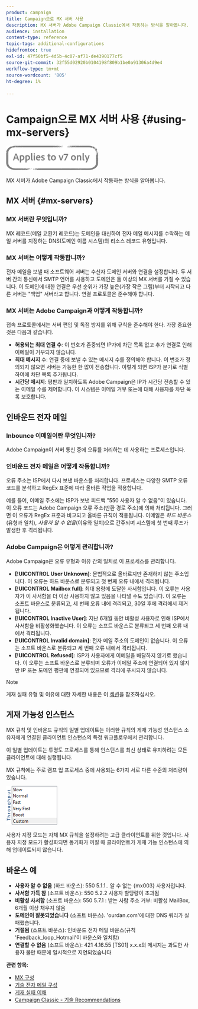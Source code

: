 ```yaml
---
product: campaign
title: Campaign으로 MX 서버 사용
description: MX 서버가 Adobe Campaign Classic에서 작동하는 방식을 알아봅니다.
audience: installation
content-type: reference
topic-tags: additional-configurations
hidefromtoc: true
exl-id: 47f50bf5-4d5b-4c07-af71-de4390177cf5
source-git-commit: 32f55d02920b0104198f809b1be0a91306a4d9e4
workflow-type: tm+mt
source-wordcount: '805'
ht-degree: 1%

---
```


# Campaign으로 MX 서버 사용 {#using-mx-servers}

![](../../assets/v7-only.svg)

MX 서버가 Adobe Campaign Classic에서 작동하는 방식을 알아봅니다.

## MX 서버 {#mx-servers}

### MX 서버란 무엇입니까?

MX 레코드(메일 교환기 레코드)는 도메인을 대신하여 전자 메일 메시지를 수락하는 메일 서버를 지정하는 DNS(도메인 이름 시스템)의 리소스 레코드 유형입니다.

### MX 서버는 어떻게 작동합니까?

전자 메일을 보낼 때 소프트웨어 서버는 수신자 도메인 서버와 연결을 설정합니다. 두 서버 간의 통신에서 SMTP 언어를 사용하고 도메인은 둘 이상의 MX 서버를 가질 수 있습니다. 이 도메인에 대한 연결은 우선 순위가 가장 높은(가장 작은 그림)부터 시작되고 다른 서버는 &quot;백업&quot; 서버라고 합니다. 연결 프로토콜은 준수해야 합니다.

### MX 서버는 Adobe Campaign과 어떻게 작동합니까?

접속 프로토콜에서는 서버 편입 및 독점 방지를 위해 규칙을 준수해야 한다. 가장 중요한 것은 다음과 같습니다.

* **허용되는 최대 연결 수**: 이 번호가 존중되면 IP가에 차단 목록 없고 추가 연결로 인해 이메일이 거부되지 않습니다.
* **최대 메시지** 수: 연결 중에 보낼 수 있는 메시지 수를 정의해야 합니다. 이 번호가 정의되지 않으면 서버는 가능한 한 많이 전송합니다. 이렇게 되면 ISP가 분기로 식별하여에 차단 목록 추가됩니다.
* **시간당 메시지**: 평판과 일치하도록 Adobe Campaign은 IP가 시간당 전송할 수 있는 이메일 수를 제어합니다. 이 시스템은 이메일 거부 또는에 대해 사용자를 차단 목록 보호합니다.

## 인바운드 전자 메일

### Inbounce 이메일이란 무엇입니까?

Adobe Campaign이 서버 통신 중에 오류를 처리하는 데 사용하는 프로세스입니다.

### 인바운드 전자 메일은 어떻게 작동합니까?

오류 주소는 ISP에서 다시 보낸 바운스를 처리합니다. 프로세스는 다양한 SMTP 오류 코드를 분석하고 RegEx 표준에 따라 올바른 작업을 적용합니다.

예를 들어, 이메일 주소에는 ISP가 보낸 피드백 &quot;550 사용자 알 수 없음&quot;이 있습니다. 이 오류 코드는 Adobe Campaign 오류 주소(반환 경로 주소)에 의해 처리됩니다. 그러면 이 오류가 RegEx 표준과 비교되고 올바른 규칙이 적용됩니다. 이메일은 *하드 바운스*(유형과 일치), *사용자 알 수 없음*(이유와 일치)으로 간주되며 시스템에 첫 번째 루프가 발생한 후 격리됩니다.

### Adobe Campaign은 어떻게 관리합니까?

Adobe Campaign은 오류 유형과 이유 간의 일치로 이 프로세스를 관리합니다.

* **[!UICONTROL User Unknown]**: 문법적으로 올바르지만 존재하지 않는 주소입니다. 이 오류는 하드 바운스로 분류되고 첫 번째 오류 내에서 격리됩니다.
* **[!UICONTROL Mailbox full]**: 최대 용량에 도달한 사서함입니다. 이 오류는 사용자가 이 사서함을 더 이상 사용하지 않고 있음을 나타낼 수도 있습니다. 이 오류는 소프트 바운스로 분류되고, 세 번째 오류 내에 격리되고, 30일 후에 격리에서 제거됩니다.
* **[!UICONTROL Inactive User]**: 지난 6개월 동안 비활성 사용자로 인해 ISP에서 사서함을 비활성화했습니다. 이 오류는 소프트 바운스로 분류되고 세 번째 오류 내에서 격리됩니다.
* **[!UICONTROL Invalid domain]**: 전자 메일 주소의 도메인이 없습니다. 이 오류는 소프트 바운스로 분류되고 세 번째 오류 내에서 격리됩니다.
* **[!UICONTROL Refused]**: ISP가 사용자에게 이메일을 배달하지 않기로 했습니다. 이 오류는 소프트 바운스로 분류되며 오류가 이메일 주소에 연결되어 있지 않지만 IP 또는 도메인 평판에 연결되어 있으므로 격리에 푸시되지 않습니다.

>[!NOTE]
>
>게재 실패 유형 및 이유에 대한 자세한 내용은 이 [섹션](../../delivery/using/understanding-delivery-failures.md#delivery-failure-types-and-reasons)을 참조하십시오.

## 게재 가능성 인스턴스

MX 규칙 및 인바운드 규칙의 일별 업데이트는 이러한 규칙의 게재 가능성 인스턴스 소유자에게 연결된 클라이언트 인스턴스의 특정 워크플로우에서 관리합니다.

이 일별 업데이트는 투명도 프로세스를 통해 인스턴스를 최신 상태로 유지하려는 모든 클라이언트에 대해 실행됩니다.

MX 규칙에는 주로 램프 업 프로세스 중에 사용되는 6가지 서로 다른 수준의 처리량이 있습니다.

![](assets/mx-rules-throughput.png)

사용자 지정 모드는 자체 MX 규칙을 설정하려는 고급 클라이언트를 위한 것입니다. 사용자 지정 모드가 활성화되면 동기화가 꺼질 때 클라이언트가 게재 기능 인스턴스에 의해 업데이트되지 않습니다.

## 바운스 예

* **사용자 알 수 없음** (하드 바운스): 550 5.1.1.. 알 수 없는 {mx003} 사용자입니다.
* **사서함 가득 참** (소프트 바운스): 550 5.2.2 사용자 할당량이 초과됨
* **비활성 사서함** (소프트 바운스): 550 5.7.1 : 받는 사람 주소 거부: 비활성 MailBox, 6개월 이상 채우지 않음
* **도메인이 잘못되었습니다** (소프트 바운스). &#39;ourdan.com&#39;에 대한 DNS 쿼리가 실패했습니다.
* **거절됨** (소프트 바운스): 인바운드 전자 메일 바운스(규칙 &#39;Feedback_loop_Hotmail&#39;이 바운스와 일치함)
* **연결할 수 없음** (소프트 바운스): 421 4.16.55  [TS01]  x.x.x의 메시지는 과도한 사용자 불만 때문에 일시적으로 지연되었습니다

**관련 항목:**
* [MX 구성](../../installation/using/email-deliverability.md#mx-configuration)
* [기술 전자 메일 구성](../../installation/using/email-deliverability.md)
* [게재 실패 이해](../../delivery/using/understanding-delivery-failures.md)
* [Campaign Classic - 기술 Recommendations](https://experienceleague.adobe.com/docs/deliverability-learn/deliverability-best-practice-guide/additional-resources/campaign/acc-technical-recommendations.html)
